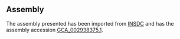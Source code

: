 
Assembly
--------

The assembly presented has been imported from 
[INSDC](http://www.insdc.org) and has the assembly accession
[GCA\_002938375.1](http://www.ebi.ac.uk/ena/data/view/GCA_002938375.1).

